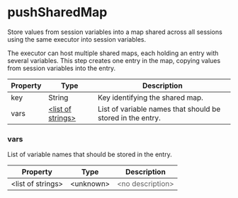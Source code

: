 # pushSharedMap

Store values from session variables into a map shared across all sessions using the same executor into session variables. <p> The executor can host multiple shared maps, each holding an entry with several variables. This step creates one entry in the map, copying values from session variables into the entry. 

| Property | Type | Description |
| ------- | ------- | -------- |
| key | String | Key identifying the shared map.  |
| vars | [&lt;list of strings&gt;](#vars) | List of variable names that should be stored in the entry.  |

### <a id="vars"></a>vars

List of variable names that should be stored in the entry. 

| Property | Type | Description |
| ------- | ------- | ------- |
| &lt;list of strings&gt; | &lt;unknown&gt; | <font color="#606060">&lt;no description&gt;</font> |

